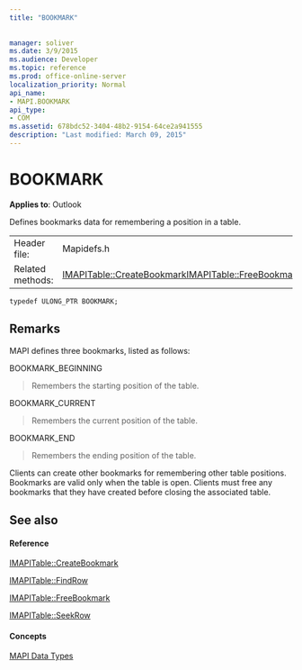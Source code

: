 ```yaml
---
title: "BOOKMARK"
 
 
manager: soliver
ms.date: 3/9/2015
ms.audience: Developer
ms.topic: reference
ms.prod: office-online-server
localization_priority: Normal
api_name:
- MAPI.BOOKMARK
api_type:
- COM
ms.assetid: 678bdc52-3404-48b2-9154-64ce2a941555
description: "Last modified: March 09, 2015"
---
```


# BOOKMARK

  
  
**Applies to**: Outlook 
  
Defines bookmarks data for remembering a position in a table. 
  
|||
|:-----|:-----|
|Header file:  <br/> |Mapidefs.h  <br/> |
|Related methods:  <br/> |[IMAPITable::CreateBookmark](imapitable-createbookmark.md)[IMAPITable::FreeBookmark](imapitable-freebookmark.md) <br/> |
   
```
typedef ULONG_PTR BOOKMARK;
```

## Remarks

MAPI defines three bookmarks, listed as follows:
  
BOOKMARK_BEGINNING 
  
> Remembers the starting position of the table. 
    
BOOKMARK_CURRENT 
  
> Remembers the current position of the table.
    
BOOKMARK_END 
  
> Remembers the ending position of the table.
    
Clients can create other bookmarks for remembering other table positions. Bookmarks are valid only when the table is open. Clients must free any bookmarks that they have created before closing the associated table. 
  
## See also

#### Reference

[IMAPITable::CreateBookmark](imapitable-createbookmark.md)
  
[IMAPITable::FindRow](imapitable-findrow.md)
  
[IMAPITable::FreeBookmark](imapitable-freebookmark.md)
  
[IMAPITable::SeekRow](imapitable-seekrow.md)
#### Concepts

[MAPI Data Types](mapi-data-types.md)

